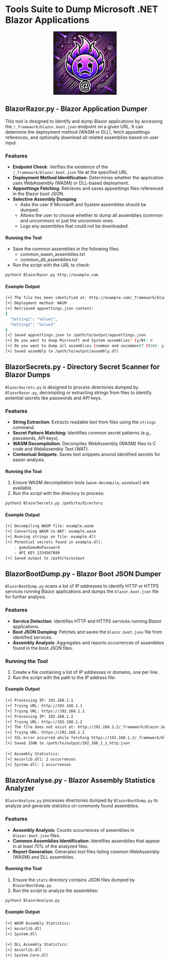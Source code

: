 # Tools Suite to Dump Microsoft .NET Blazor Applications


<p align="center">
  <img src="/img/blazorrazor.png" width="200">
</p>


## BlazorRazor.py - Blazor Application Dumper

This tool is designed to identify and dump Blazor applications by accessing the `/_framework/blazor.boot.json` endpoint on a given URL. It can determine the deployment method (WASM or DLL), fetch appsettings references, and optionally download all related assemblies based on user input.

### Features

- **Endpoint Check**: Verifies the existence of the `/_framework/blazor.boot.json` file at the specified URL.
- **Deployment Method Identification**: Determines whether the application uses WebAssembly (WASM) or DLL-based deployment.
- **Appsettings Fetching**: Retrieves and saves appsettings files referenced in the Blazor boot JSON.
- **Selective Assembly Dumping**: 
  - Asks the user if Microsoft and System assemblies should be dumped.
  - Allows the user to choose whether to dump all assemblies (common and uncommon) or just the uncommon ones.
  - Logs any assemblies that could not be downloaded.

#### Running the Tool

- Save the common assemblies in the following files:
  - common_wasm_assemblies.txt
  - common_dll_assemblies.txt
- Run the script with the URL to check:
```sh
python3 BlazorRazor.py http://example.com
```


#### Example Output
```sh
[+] The file has been identified at: http://example.com/_framework/blazor.boot.json and will be parsed.
[+] Deployment method: WASM
[+] Retrieved appsettings.json content:
{
  "Setting1": "Value1",
  "Setting2": "Value2"
}
[+] Saved appsettings.json to /path/to/output/appsettings.json
[+] Do you want to dump Microsoft and System assemblies? (y/N): n
[+] Do you want to dump all assemblies (common and uncommon)? (Y/n): y
[+] Saved assembly to /path/to/output/assembly.dll
```
## BlazorSecrets.py - Directory Secret Scanner for Blazor Dumps

`BlazorSecrets.py` is designed to process directories dumped by `BlazorRazor.py`, decompiling or extracting strings from files to identify potential secrets like passwords and API keys.

### Features

- **String Extraction**: Extracts readable text from files using the `strings` command.
- **Secret Pattern Matching**: Identifies common secret patterns (e.g., passwords, API keys).
- **WASM Decompilation**: Decompiles WebAssembly (WASM) files to C code and WebAssembly Text (WAT).
- **Contextual Snippets**: Saves text snippets around identified secrets for easier analysis.

#### Running the Tool

1. Ensure WASM decompilation tools (`wasm-decompile`, `wasm2wat`) are available.
2. Run the script with the directory to process:

```sh
python3 BlazorSecrets.py /path/to/directory
```

#### Example Output

```sh
[+] Decompiling WASM file: example.wasm
[+] Converting WASM to WAT: example.wasm
[+] Running strings on file: example.dll
[+] Potential secrets found in example.dll:
    - gomuGomuNoPassword
    - API_KEY_1234567890
[+] Saved output to /path/to/output
```

## BlazorBootDump.py - Blazor Boot JSON Dumper

`BlazorBootDump.py` scans a list of IP addresses to identify HTTP or HTTPS services running Blazor applications and dumps the `blazor.boot.json` file for further analysis.

### Features

- **Service Detection**: Identifies HTTP and HTTPS services running Blazor applications.
- **Boot JSON Dumping**: Fetches and saves the `blazor.boot.json` file from identified services.
- **Assembly Analysis**: Aggregates and reports occurrences of assemblies found in the boot JSON files.

### Running the Tool

1. Create a file containing a list of IP addresses or domains, one per line.
2. Run the script with the path to the IP address file:

#### Example Output

```sh
[+] Processing IP: 192.168.1.1
[+] Trying URL: http://192.168.1.1
[+] Trying URL: https://192.168.1.1
[+] Processing IP: 192.168.1.2
[+] Trying URL: http://192.168.1.2
[+] The file does not exist at: http://192.168.1.2/_framework/blazor.boot.json
[+] Trying URL: https://192.168.1.2
[+] SSL error occurred while fetching https://192.168.1.2/_framework/blazor.boot.json: ...
[+] Saved JSON to /path/to/output/192_168_1_1_http.json

[+] Assembly Statistics:
[+] mscorlib.dll: 2 occurrences
[+] System.dll: 1 occurrences
```

## BlazorAnalyse.py - Blazor Assembly Statistics Analyzer

`BlazorAnalyse.py` processes directories dumped by `BlazorBootDump.py` to analyze and generate statistics on commonly found assemblies.

### Features

- **Assembly Analysis**: Counts occurrences of assemblies in `blazor.boot.json` files.
- **Common Assemblies Identification**: Identifies assemblies that appear in at least 70% of the analyzed files.
- **Report Generation**: Generates text files listing common WebAssembly (WASM) and DLL assemblies.

#### Running the Tool

1. Ensure the `stats` directory contains JSON files dumped by `BlazorBootDump.py`.
2. Run the script to analyze the assemblies:

```sh
python3 BlazorAnalyse.py
```

#### Example Output

```sh
[+] WASM Assembly Statistics:
[+] mscorlib.dll
[+] System.dll

[+] DLL Assembly Statistics:
[+] mscorlib.dll
[+] System.Core.dll
```

